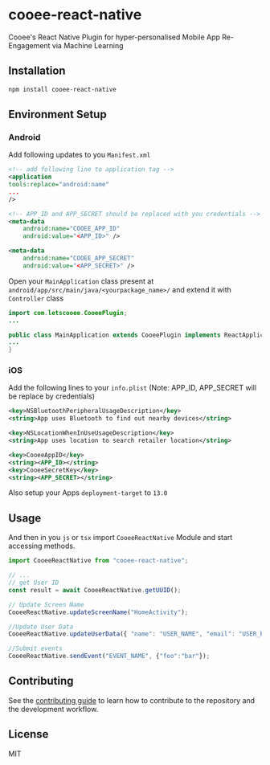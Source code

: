 # cooee-react-native

Cooee's React Native Plugin for hyper-personalised Mobile App Re-Engagement via Machine Learning

## Installation

```sh
npm install cooee-react-native
```

## Environment Setup
### Android
Add following updates to you `Manifest.xml`

```xml
<!-- add following line to application tag -->
<application 
tools:replace="android:name"
...
/>

<!-- APP_ID and APP_SECRET should be replaced with you credentials -->
<meta-data
    android:name="COOEE_APP_ID"
    android:value="<APP_ID>" />

<meta-data
    android:name="COOEE_APP_SECRET"
    android:value="<APP_SECRET>" />
```
Open your `MainApplication` class present at `android/app/src/main/java/<yourpackage_name>/` and extend it with `Controller` class

```java
import com.letscooee.CooeePlugin;
...

public class MainApplication extends CooeePlugin implements ReactApplication {
...
}
```

### iOS
Add the following lines to your `info.plist` (Note: APP_ID, APP_SECRET will be replace by credentials)
```xml
<key>NSBluetoothPeripheralUsageDescription</key>
<string>App uses Bluetooth to find out nearby devices</string> 

<key>NSLocationWhenInUseUsageDescription</key>
<string>App uses location to search retailer location</string>

<key>CooeeAppID</key>
<string><APP_ID></string>
<key>CooeeSecretKey</key>
<string><APP_SECRET></string>
```

Also setup your Apps `deployment-target` to `13.0`

## Usage

And then in you `js` or `tsx` import `CooeeReactNative` Module and start accessing methods.
```js
import CooeeReactNative from "cooee-react-native";

// ...
// get User ID
const result = await CooeeReactNative.getUUID();

// Update Screen Name
CooeeReactNative.updateScreenName("HomeActivity");

//Update User Data
CooeeReactNative.updateUserData({ "name": "USER_NAME", "email": "USER_EMAIL", "mobile": "USER_MOBILE_NO" });

//Submit events
CooeeReactNative.sendEvent("EVENT_NAME", {"foo":"bar"});
```

## Contributing

See the [contributing guide](CONTRIBUTING.md) to learn how to contribute to the repository and the development workflow.

## License

MIT
